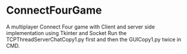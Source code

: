 # ConnectFourGame
A multiplayer Connect Four game with Client and server side implementation using Tkinter and Socket
Run the TCPThreadServerChatCopy1.py first and then the GUICopy1.py twice in CMD.
